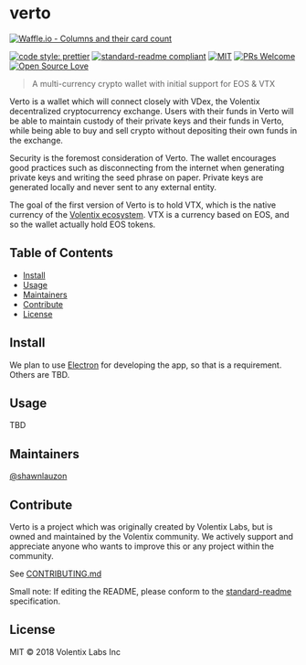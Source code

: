 # verto

[![Waffle.io - Columns and their card count](https://badge.waffle.io/Volentix/vtx.svg?columns=all)](https://waffle.io/Volentix/vtx)

[![code style: prettier](https://img.shields.io/badge/code_style-prettier-ff69b4.svg?style=flat-square)](https://github.com/prettier/prettier)
[![standard-readme compliant](https://img.shields.io/badge/standard--readme-OK-green.svg?style=flat-square)](https://github.com/RichardLitt/standard-readme)
[![MIT](https://img.shields.io/github/license/mashape/apistatus.svg)](https://choosealicense.com/licenses/mit/)
[![PRs Welcome](https://img.shields.io/badge/PRs-welcome-brightgreen.svg?style=flat-square)](http://makeapullrequest.com)
[![Open Source Love](https://badges.frapsoft.com/os/v3/open-source.svg?v=102)](https://github.com/ellerbrock/open-source-badge/)

> A multi-currency crypto wallet with initial support for EOS & VTX

Verto is a wallet which will connect closely with VDex, the Volentix decentralized
cryptocurrency exchange. Users with their funds in Verto will be able to maintain
custody of their private keys and their funds in Verto, while being able to buy and
sell crypto without depositing their own funds in the exchange.

Security is the foremost consideration of Verto. The wallet encourages good practices
such as disconnecting from the internet when generating private keys and writing
the seed phrase on paper. Private keys are generated locally and never sent to any
external entity.

The goal of the first version of Verto is to hold VTX, which is the native currency
of the [Volentix ecosystem](https://volentix.io). VTX is a currency based on EOS, and so
the wallet actually hold EOS tokens.

## Table of Contents

- [Install](#install)
- [Usage](#usage)
- [Maintainers](#maintainers)
- [Contribute](#contribute)
- [License](#license)

## Install

We plan to use [Electron](https://electronjs.org/) for developing the app, so that is a requirement. Others are TBD.

## Usage

TBD

## Maintainers

[@shawnlauzon](https://github.com/shawnlauzon)

## Contribute

Verto is a project which was originally created by Volentix Labs, but is owned and
maintained by the Volentix community. We actively support and appreciate anyone
who wants to improve this or any project within the community.

See [CONTRIBUTING.md](CONTRIBUTING.md)

Small note: If editing the README, please conform to the [standard-readme](https://github.com/RichardLitt/standard-readme) specification.

## License

MIT © 2018 Volentix Labs Inc
